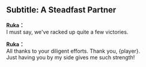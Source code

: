 # 

  
## Subtitle: A Steadfast Partner
  
**Ruka：**  
I must say, we've racked up quite a few victories.  
  
**Ruka：**  
All thanks to your diligent efforts. Thank you, {player}.  
Just having you by my side gives me such strength!  
